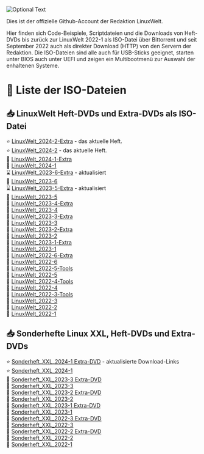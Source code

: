 ![Optional Text](../main/docs/images/LinuxWelt.svg)

Dies ist der offizielle Github-Account der Redaktion LinuxWelt.

Hier finden sich Code-Beispiele, Scriptdateien und die Downloads von Heft-DVDs bis zurück zur LinuxWelt 2022-1 als ISO-Datei über Bittorrent und seit September 2022 auch als direkter Download (HTTP) von den Servern der Redaktion. Die ISO-Dateien sind alle auch für USB-Sticks geeignet, starten unter BIOS auch unter UEFI und zeigen ein Multibootmenü zur Auswahl der enhaltenen Systeme.

# 💽 Liste der ISO-Dateien 

## 📥 LinuxWelt Heft-DVDs und Extra-DVDs als ISO-Datei
  ⭐ [LinuxWelt_2024-2-Extra](https://github.com/LinuxWelt/LinuxWelt/tree/main/torrents/LinuxWelt_2024-2-Extra) - das aktuelle Heft.   
  ⭐ [LinuxWelt_2024-2](https://github.com/LinuxWelt/LinuxWelt/tree/main/torrents/LinuxWelt_2024-2) - das aktuelle Heft.  
  💽 [LinuxWelt_2024-1-Extra](https://github.com/LinuxWelt/LinuxWelt/tree/main/torrents/LinuxWelt_2024-1-Extra)  
  💽 [LinuxWelt_2024-1](https://github.com/LinuxWelt/LinuxWelt/tree/main/torrents/LinuxWelt_2024-1)  
  ⌛ [LinuxWelt_2023-6-Extra](https://github.com/LinuxWelt/LinuxWelt/tree/main/torrents/LinuxWelt_2023-6-Extra) - aktualisiert  
  💽 [LinuxWelt_2023-6](https://github.com/LinuxWelt/LinuxWelt/tree/main/torrents/LinuxWelt_2023-6)  
  ⌛ [LinuxWelt_2023-5-Extra](https://github.com/LinuxWelt/LinuxWelt/tree/main/torrents/LinuxWelt_2023-5-Extra) - aktualisiert        
  💽 [LinuxWelt_2023-5](https://github.com/LinuxWelt/LinuxWelt/tree/main/torrents/LinuxWelt_2023-5)  
  💽 [LinuxWelt_2023-4-Extra](https://github.com/LinuxWelt/LinuxWelt/tree/main/torrents/LinuxWelt_2023-4-Extra)  
  💽 [LinuxWelt_2023-4](https://github.com/LinuxWelt/LinuxWelt/tree/main/torrents/LinuxWelt_2023-4)  
  💽 [LinuxWelt_2023-3-Extra](https://github.com/LinuxWelt/LinuxWelt/tree/main/torrents/LinuxWelt_2023-3-Extras)  
  💽 [LinuxWelt_2023-3](https://github.com/LinuxWelt/LinuxWelt/tree/main/torrents/LinuxWelt_2023-3)  
  💽 [LinuxWelt_2023-2-Extra](https://github.com/LinuxWelt/LinuxWelt/tree/main/torrents/LinuxWelt_2023-2-Extras)  
  💽 [LinuxWelt_2023-2](https://github.com/LinuxWelt/LinuxWelt/tree/main/torrents/LinuxWelt_2023-2)  
  💽 [LinuxWelt_2023-1-Extra](https://github.com/LinuxWelt/LinuxWelt/tree/main/torrents/LinuxWelt_2023-1-Extras)  
  💽 [LinuxWelt_2023-1](https://github.com/LinuxWelt/LinuxWelt/tree/main/torrents/LinuxWelt_2023-1)  
  💽 [LinuxWelt_2022-6-Extra](https://github.com/LinuxWelt/LinuxWelt/tree/main/torrents/LinuxWelt_2022-6-Extras)  
  💽 [LinuxWelt_2022-6](https://github.com/LinuxWelt/LinuxWelt/tree/main/torrents/LinuxWelt_2022-6)  
  💽 [LinuxWelt_2022-5-Tools](https://github.com/LinuxWelt/LinuxWelt/tree/main/torrents/LinuxWelt_2022-5-Tools)  
  💽 [LinuxWelt_2022-5](https://github.com/LinuxWelt/LinuxWelt/tree/main/torrents/LinuxWelt_2022-5)  
  💽 [LinuxWelt_2022-4-Tools](https://github.com/LinuxWelt/LinuxWelt/tree/main/torrents/LinuxWelt_2022-4-Tools)  
  💽 [LinuxWelt_2022-4](https://github.com/LinuxWelt/LinuxWelt/tree/main/torrents/LinuxWelt_2022-4)  
  💽 [LinuxWelt_2022-3-Tools](https://github.com/LinuxWelt/LinuxWelt/tree/main/torrents/LinuxWelt_2022-3-Tools)  
  💽 [LinuxWelt_2022-3](https://github.com/LinuxWelt/LinuxWelt/tree/main/torrents/LinuxWelt_2022-3)  
  💽 [LinuxWelt_2022-2](https://github.com/LinuxWelt/LinuxWelt/tree/main/torrents/LinuxWelt_2022-2)  
  💽 [LinuxWelt_2022-1](https://github.com/LinuxWelt/LinuxWelt/tree/main/torrents/LinuxWelt_2022-1)  

## 📥 Sonderhefte Linux XXL, Heft-DVDs und Extra-DVDs

  ⭐ [Sonderheft_XXL_2024-1 Extra-DVD](https://github.com/LinuxWelt/LinuxWelt/tree/main/torrents/LinuxWelt_XXL_2024-1-Extra) - aktualisierte Download-Links  
  ⭐ [Sonderheft_XXL_2024-1](https://github.com/LinuxWelt/LinuxWelt/tree/main/torrents/LinuxWelt_XXL_2024-1)  
  💽 [Sonderheft_XXL_2023-3 Extra-DVD](https://github.com/LinuxWelt/LinuxWelt/tree/main/torrents/LinuxWelt_XXL_2023-3-Extra)  
  💽 [Sonderheft_XXL_2023-3](https://github.com/LinuxWelt/LinuxWelt/tree/main/torrents/LinuxWelt_XXL_2023-3)  
  💽 [Sonderheft_XXL_2023-2 Extra-DVD](https://github.com/LinuxWelt/LinuxWelt/tree/main/torrents/LinuxWelt_XXL_2023-2-Extra)  
  💽 [Sonderheft_XXL_2023-2](https://github.com/LinuxWelt/LinuxWelt/tree/main/torrents/LinuxWelt_XXL_2023-2)  
  💽 [Sonderheft_XXL_2023-1 Extra-DVD](https://github.com/LinuxWelt/LinuxWelt/tree/main/torrents/LinuxWelt_XXL_2023-1-Extra)  
  💽 [Sonderheft_XXL_2023-1](https://github.com/LinuxWelt/LinuxWelt/tree/main/torrents/LinuxWelt_XXL_2023-1)  
  💽 [Sonderheft_XXL_2022-3 Extra-DVD](https://github.com/LinuxWelt/LinuxWelt/tree/main/torrents/LinuxWelt_XXL_2022-3-Extra)  
  💽 [Sonderheft_XXL_2022-3](https://github.com/LinuxWelt/LinuxWelt/tree/main/torrents/LinuxWelt_XXL_2022-3)  
  💽 [Sonderheft_XXL_2022-2 Extra-DVD](https://github.com/LinuxWelt/LinuxWelt/tree/main/torrents/LinuxWelt_XXL_2022-2-Extra)  
  💽 [Sonderheft_XXL_2022-2](https://github.com/LinuxWelt/LinuxWelt/tree/main/torrents/LinuxWelt_XXL_2022-2)  
  💽 [Sonderheft_XXL_2022-1](https://github.com/LinuxWelt/LinuxWelt/tree/main/torrents/LinuxWelt_XXL_2022-1)  




